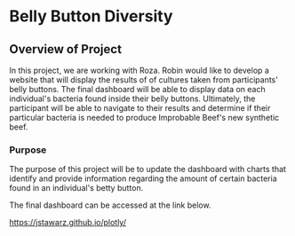 # Belly Button Diversity

## Overview of Project

In this project, we are working with Roza. Robin would like to develop a website that will display the results of of cultures taken from participants'
belly buttons. The final dashboard will be able to display data on each individual's bacteria found inside their belly buttons. Ultimately, the 
participant will be able to navigate to their results and determine if their particular bacteria is needed to produce Improbable Beef's new synthetic beef.

### Purpose

The purpose of this project will be to update the dashboard with charts that identify and provide information regarding the amount of certain bacteria
found in an individual's betty button. 

The final dashboard can be accessed at the link below. 

https://jstawarz.github.io/plotly/